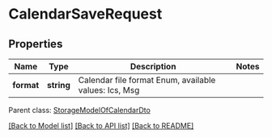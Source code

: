 # CalendarSaveRequest

## Properties
Name | Type | Description | Notes
------------ | ------------- | ------------- | -------------
**format** | **string** | Calendar file format Enum, available values: Ics, Msg | 

 Parent class: [StorageModelOfCalendarDto](StorageModelOfCalendarDto.md)

[[Back to Model list]](README.md#documentation-for-models) [[Back to API list]](README.md#documentation-for-api-endpoints) [[Back to README]](README.md)


